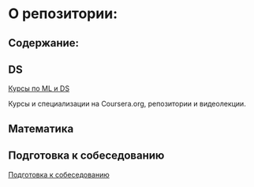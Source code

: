 # О репозитории:

## Содержание:

## DS
[Курсы по ML и DS](https://github.com/DenisPanchin/DS/blob/main/course.md)

Курсы и специализации на Coursera.org, репозитории и видеолекции.



## Математика

## Подготовка к собеседованию
[Подготовка к собеседованию](https://github.com/DenisPanchin/DS/blob/main/ML_Interview.md)
